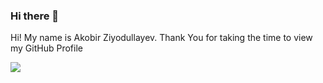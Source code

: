 ### Hi there 👋

Hi! My name is Akobir Ziyodullayev. Thank You for taking the time to view my GitHub Profile 


<img right="0" bottom="0" position="rilative" src="https://raw.githubusercontent.com/abhisheknaiidu/abhisheknaiidu/master/code.gif">

<!--
**Ziiyodullayevv/Ziiyodullayevv** is a ✨ _special_ ✨ repository because its `README.md` (this file) appears on your GitHub profile.

Here are some ideas to get you started:

- 🔭 I’m currently working on ...
- 🌱 I’m currently learning ...
- 👯 I’m looking to collaborate on ...
- 🤔 I’m looking for help with ...
- 💬 Ask me about ...
- 📫 How to reach me: ...
- 😄 Pronouns: ...
- ⚡ Fun fact: ...
-->
